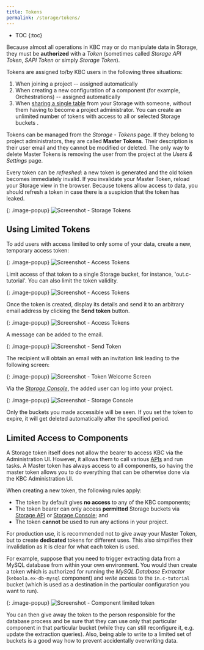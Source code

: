 ```yaml
---
title: Tokens
permalink: /storage/tokens/
---
```


* TOC
{:toc}

Because almost all operations in KBC may or do manipulate data in Storage, they must be **authorized** with a *Token* 
(sometimes called *Storage API Token*, *SAPI Token* or simply *Storage Token*). 

Tokens are assigned to/by KBC users in the following three situations:

1. When joining a project -- assigned automatically
2. When creating a new configuration of a component (for example, Orchestrations) -- assigned automatically
3. When [sharing a single table](/overview/tutorial/management/#user-management)
from your Storage with someone, without them having to become a project administrator. 
You can create an unlimited number of tokens with access to all or selected Storage buckets .

Tokens can be managed from the *Storage* - *Tokens* page. If they belong to project
administrators, they are called **Master Tokens**. Their description is their user email and they cannot be modified or deleted. 
The only way to delete Master Tokens is removing the user from the project at the *Users & Settings* page.

Every token can be *refreshed*: a new token is generated and the old token becomes immediately invalid.
If you invalidate your Master Token, reload your Storage view in the browser.
Because tokens allow access to data, you should refresh a token in case there is a suspicion
that the token has leaked.

{: .image-popup}
![Screenshot - Storage Tokens](/storage/tokens/overview.png)

## Using Limited Tokens
To add users with access limited to only some of your data, create a new, temporary access token:

{: .image-popup}
![Screenshot - Access Tokens](/storage/tokens/access-tokens.png)

Limit access of that token to a single Storage bucket, for instance, 'out.c-tutorial'.
You can also limit the token validity.

{: .image-popup}
![Screenshot - Access Tokens](/storage/tokens/access-token-detail.png)

Once the token is created, display its details and send it to an arbitrary email address by clicking the **Send token** button.

{: .image-popup}
![Screenshot - Access Tokens](/storage/tokens/access-token-detail-2.png)

A message can be added to the email.

{: .image-popup}
![Screenshot - Send Token](/storage/tokens/send-token.png)

The recipient will obtain an email with an invitation link leading to the following screen:

{: .image-popup}
![Screenshot - Token Welcome Screen](/storage/tokens/token-welcome.png)

Via the [*Storage Console*](https://storage-api-console.keboola.com/), the added user can log into your project.

{: .image-popup}
![Screenshot - Storage Console](/storage/tokens/storage-console.png)

Only the buckets you made accessible will be seen. If you set the token to expire, it will
get deleted automatically after the specified period.

## Limited Access to Components
A Storage token itself does not allow the bearer to access KBC via the Administration UI. However, it
allows them to call various [APIs](http://developers.keboola.com/overview/api/) and run tasks.
A Master token has always access to all components, so having the master token allows you to do everything that can be otherwise done via the KBC Administration UI.

When creating a new token, the following rules apply:

- The token by default gives **no access** to any of the KBC components; 
- The token bearer can only access **permitted** Storage buckets via [Storage API](http://developers.keboola.com/integrate/storage/) or 
[Storage Console](https://storage-api-console.keboola.com/); and
- The token **cannot** be used to run any actions in your project.

For production use, it is recommended not to give away your Master Token, but to create **dedicated** tokens for
different uses. This also simplifies their invalidation as it is clear for what each token is used. 

For example, suppose that you need to trigger extracting data from a MySQL database from within your own environment. 
You would then create a token which is authorized for running the *MySQL Database Extractor* (`keboola.ex-db-mysql` component) and
*write* access to the `in.c-tutorial` bucket (which is used as a destination in the particular configuration you want to run).

{: .image-popup}
![Screenshot - Component limited token](/storage/tokens/component-limited.png)

You can then give away the token to the person responsible for the database process and be sure that they can use
only that particular component in that particular bucket (while they can still reconfigure it, e.g. update the extraction queries).
Also, being able to write to a limited set of buckets is a good way how to prevent accidentally overwriting data.
